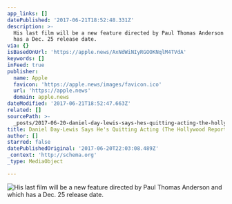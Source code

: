 ```yaml
---
app_links: []
datePublished: '2017-06-21T18:52:48.331Z'
description: >-
  His last film will be a new feature directed by Paul Thomas Anderson and which
  has a Dec. 25 release date.
via: {}
isBasedOnUrl: 'https://apple.news/AxNdWiNIyRGOOKNqlM4TVdA'
keywords: []
inFeed: true
publisher:
  name: Apple
  favicon: 'https://apple.news/images/favicon.ico'
  url: 'https://apple.news'
  domain: apple.news
dateModified: '2017-06-21T18:52:47.663Z'
related: []
sourcePath: >-
  _posts/2017-06-20-daniel-day-lewis-says-hes-quitting-acting-the-hollywood-re.md
title: Daniel Day-Lewis Says He's Quitting Acting (The Hollywood Reporter)
author: []
starred: false
datePublishedOriginal: '2017-06-20T22:03:08.489Z'
_context: 'http://schema.org'
_type: MediaObject

---
```

![His last film will be a new feature directed by Paul Thomas Anderson and which has a Dec. 25 release date.](https://the-grid-user-content.s3-us-west-2.amazonaws.com/ac788a55-287e-4990-8ffd-2936e15f4269.jpg)